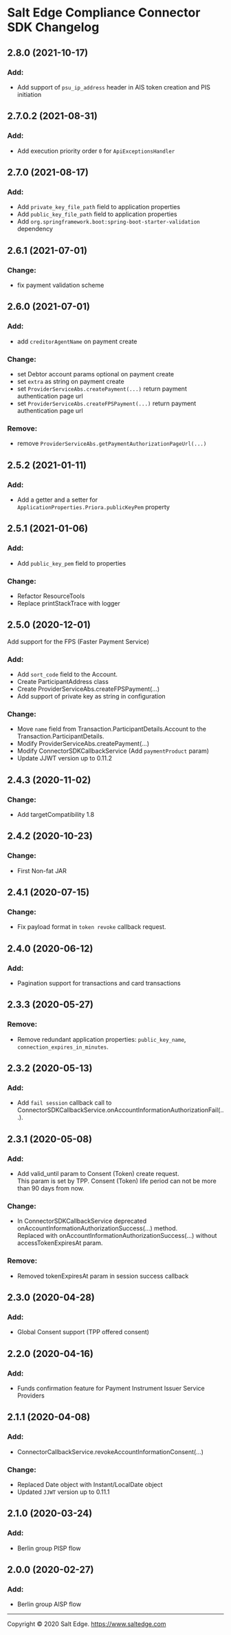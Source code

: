 # Salt Edge Compliance Connector SDK Changelog

## 2.8.0 (2021-10-17)
### Add:
- Add support of `psu_ip_address` header in AIS token creation and PIS initiation

## 2.7.0.2 (2021-08-31)
### Add:
- Add execution priority order `0` for `ApiExceptionsHandler`

## 2.7.0 (2021-08-17)
### Add:
- Add `private_key_file_path` field to application properties
- Add `public_key_file_path` field to application properties
- Add `org.springframework.boot:spring-boot-starter-validation` dependency

## 2.6.1 (2021-07-01)
### Change:
- fix payment validation scheme
  
## 2.6.0 (2021-07-01)
### Add:
- add `creditorAgentName` on payment create 

### Change:
- set Debtor account params optional on payment create
- set `extra` as string on payment create
- set `ProviderServiceAbs.createPayment(...)` return payment authentication page url
- set `ProviderServiceAbs.createFPSPayment(...)` return payment authentication page url

### Remove:
- remove `ProviderServiceAbs.getPaymentAuthorizationPageUrl(...)`

## 2.5.2 (2021-01-11)
### Add:
- Add a getter and a setter for `ApplicationProperties.Priora.publicKeyPem` property 

## 2.5.1 (2021-01-06)  
### Add:  
- Add `public_key_pem` field to properties

### Change:
- Refactor ResourceTools
- Replace printStackTrace with logger

## 2.5.0 (2020-12-01)
Add support for the FPS (Faster Payment Service)  

### Add:  
- Add `sort_code` field to the Account.
- Create ParticipantAddress class
- Create ProviderServiceAbs.createFPSPayment(...)
- Add support of private key as string in configuration

### Change:  
- Move `name` field from Transaction.ParticipantDetails.Account to the Transaction.ParticipantDetails.
- Modify ProviderServiceAbs.createPayment(...)
- Modify ConnectorSDKCallbackService (Add `paymentProduct` param)
- Update JJWT version up to 0.11.2   
  
## 2.4.3 (2020-11-02)
### Change:  
- Add targetCompatibility 1.8

## 2.4.2 (2020-10-23)
### Change:  
- First Non-fat JAR

## 2.4.1 (2020-07-15)
### Change:  
- Fix payload format in `token revoke` callback request.

## 2.4.0 (2020-06-12)
### Add:  
- Pagination support for transactions and card transactions

## 2.3.3 (2020-05-27)
### Remove:  
- Remove redundant application properties: `public_key_name`, `connection_expires_in_minutes`.
  
## 2.3.2 (2020-05-13)
### Add:  
- Add `fail session` callback call to ConnectorSDKCallbackService.onAccountInformationAuthorizationFail(...).  

## 2.3.1 (2020-05-08)
### Add:  
- Add valid_until param to Consent (Token) create request.   
  This param is set by TPP. Consent (Token) life period can not be more than 90 days from now.     
  
### Change:  
- In ConnectorSDKCallbackService deprecated onAccountInformationAuthorizationSuccess(...) method.  
  Replaced with onAccountInformationAuthorizationSuccess(...) without accessTokenExpiresAt param.
  
### Remove:
- Removed tokenExpiresAt param in session success callback  
  
## 2.3.0 (2020-04-28)
### Add:
- Global Consent support (TPP offered consent)

## 2.2.0 (2020-04-16)
### Add:
- Funds confirmation feature for Payment Instrument Issuer Service Providers

## 2.1.1 (2020-04-08)
### Add:
- ConnectorCallbackService.revokeAccountInformationConsent(...)

### Change:
- Replaced Date object with Instant/LocalDate object
- Updated `JJWT` version up to 0.11.1

## 2.1.0 (2020-03-24)
### Add:
- Berlin group PISP flow
  
## 2.0.0 (2020-02-27)
### Add:
- Berlin group AISP flow

---
Copyright © 2020 Salt Edge. https://www.saltedge.com